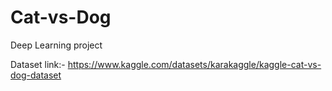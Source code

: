 # Cat-vs-Dog
Deep Learning project


Dataset link:- https://www.kaggle.com/datasets/karakaggle/kaggle-cat-vs-dog-dataset
